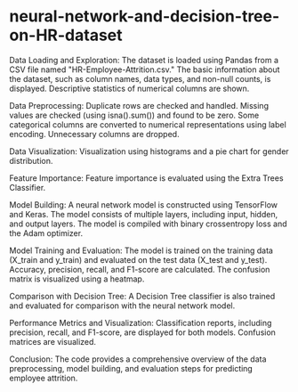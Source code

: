 # neural-network-and-decision-tree-on-HR-dataset
Data Loading and Exploration:
The dataset is loaded using Pandas from a CSV file named "HR-Employee-Attrition.csv."
The basic information about the dataset, such as column names, data types, and non-null counts, is displayed.
Descriptive statistics of numerical columns are shown.

Data Preprocessing:
Duplicate rows are checked and handled.
Missing values are checked (using isna().sum()) and found to be zero.
Some categorical columns are converted to numerical representations using label encoding.
Unnecessary columns are dropped.

Data Visualization:
Visualization using histograms and a pie chart for gender distribution.

Feature Importance:
Feature importance is evaluated using the Extra Trees Classifier.

Model Building:
A neural network model is constructed using TensorFlow and Keras.
The model consists of multiple layers, including input, hidden, and output layers.
The model is compiled with binary crossentropy loss and the Adam optimizer.

Model Training and Evaluation:
The model is trained on the training data (X_train and y_train) and evaluated on the test data (X_test and y_test).
Accuracy, precision, recall, and F1-score are calculated.
The confusion matrix is visualized using a heatmap.

Comparison with Decision Tree:
A Decision Tree classifier is also trained and evaluated for comparison with the neural network model.

Performance Metrics and Visualization:
Classification reports, including precision, recall, and F1-score, are displayed for both models.
Confusion matrices are visualized.

Conclusion:
The code provides a comprehensive overview of the data preprocessing, model building, and evaluation steps for predicting employee attrition.
